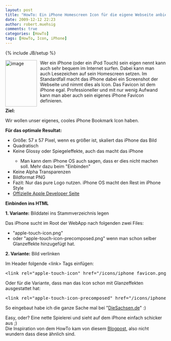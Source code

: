 ```yaml
---
layout: post
title: "HowTo: Ein iPhone Homescreen Icon für die eigene Webseite anbieten"
date: 2009-12-12 22:23
author: robert.muehsig
comments: true
categories: [HowTo]
tags: [HowTo, Icon, iPhone]
---
```

{% include JB/setup %}
<p><a href="{{BASE_PATH}}/assets/wp-images/image883.png"><img style="border-right: 0px; border-top: 0px; margin: 0px 10px 0px 0px; border-left: 0px; border-bottom: 0px" height="146" alt="image" src="{{BASE_PATH}}/assets/wp-images/image_thumb68.png" width="99" align="left" border="0"></a>Wer ein iPhone (oder ein iPod Touch) sein eigen nennt kann auch sehr bequem im Internet surfen. Dabei kann man auch Lesezeichen auf sein Homescreen setzen. Im Standardfall macht das iPhone dabei ein Screenshot der Webseite und nimmt dies als Icon. Das Favicon ist dem iPhone egal. Professioneller und mit nur wenig Aufwand kann man aber auch sein eigenes iPhone Favicon definieren.</p><!--more--> <p><strong>Ziel:</strong> </p> <p>Wir wollen unser eigenes, cooles iPhone Bookmark Icon haben.</p> <p><strong>Für das optimale Resultat:</strong></p> <ul> <li>Größe: 57 x 57 Pixel, wenn es größer ist, skaliert das iPhone das Bild</li> <li>Quadratisch</li> <li>Keine Glossy oder Spiegeleffekte, auch das macht das iPhone</li> <ul> <li>Man kann dem iPhone OS auch sagen, dass er dies nicht machen soll. Mehr dazu beim "Einbinden"</li></ul> <li>Keine Alpha Transparenzen</li> <li>Bildformat PNG </li> <li>Fazit: Nur das pure Logo nutzen. iPhone OS macht den Rest im iPhone Style</li> <li><a href="http://developer.apple.com/iphone/library/documentation/UserExperience/Conceptual/MobileHIG/IconsImages/IconsImages.html">Offizielle Apple Developer Seite</a></li></ul> <p><strong>Einbinden ins HTML</strong></p> <p><strong>1. Variante:</strong> Bilddatei ins Stammverzeichnis legen</p> <p>Das iPhone sucht im Root der WebApp nach folgenden zwei Files:</p> <ul> <li>"apple-touch-icon.png" </li> <li>oder "apple-touch-icon-precomposed.png" wenn man schon selber Glanzeffekte hinzugefügt hat.</li></ul> <p><strong>2. Variante:</strong> Bild verlinken</p> <p>Im Header folgende &lt;link&gt; Tags einfügen:</p> <div class="wlWriterSmartContent" id="scid:812469c5-0cb0-4c63-8c15-c81123a09de7:51ff0bfe-082f-466d-98d8-01106d43cccd" style="padding-right: 0px; display: inline; padding-left: 0px; float: none; padding-bottom: 0px; margin: 0px; padding-top: 0px"><pre name="code" class="c#">&lt;link rel="apple-touch-icon" href="/icons/iphone_favicon.png" /&gt;</pre></div>
<p>Oder für die Variante, dass man das Icon schon mit Glanzeffekten ausgestattet hat:</p>
<p>
<div class="wlWriterSmartContent" id="scid:812469c5-0cb0-4c63-8c15-c81123a09de7:6e47a33b-7efd-4368-9cf3-aefaaa455c54" style="padding-right: 0px; display: inline; padding-left: 0px; float: none; padding-bottom: 0px; margin: 0px; padding-top: 0px"><pre name="code" class="c#">&lt;link rel="apple-touch-icon-precomposed" href="/icons/iphone_favicon.png" /&gt;  </pre></div></p>
<p>So eingebaut habe ich die ganze Sache mal bei "<a href="http://www.diesachsen.de">DieSachsen.de</a>" :)</p>
<p>Easy, oder? Eine nette Spielerei und sieht auf dem iPhone einfach schicker aus ;)<br>Die Inspiration von dem HowTo kam von diesem <a href="http://buildinternet.com/2009/12/give-your-website-a-custom-iphone-bookmark-icon/">Blogpost</a>, also nicht wundern dass diese ähnlich sind. </p>
